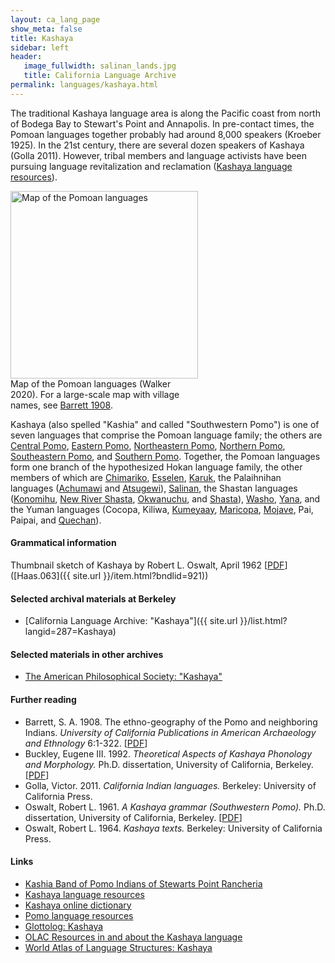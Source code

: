 ```yaml
---
layout: ca_lang_page
show_meta: false
title: Kashaya
sidebar: left
header:
   image_fullwidth: salinan_lands.jpg
   title: California Language Archive
permalink: languages/kashaya.html
---
```


The traditional Kashaya language area is along the Pacific coast from north of Bodega Bay to Stewart's Point and Annapolis. In pre-contact times, the Pomoan languages together probably had around 8,000 speakers (Kroeber 1925). In the 21st century, there are several dozen speakers of Kashaya (Golla 2011). However, tribal members and language activists have been pursuing language revitalization and reclamation ([Kashaya language resources](https://www.ling.upenn.edu/~gene/kashaya.html)).

<div class="image fit right" style="width: 300px;">
<img alt="Map of the Pomoan languages" src="{{ site.urlimg }}pomoan-languages-map-small.jpg" width="300px"/>
<div class="caption">
Map of the Pomoan languages (Walker 2020). For a large-scale map with village names, see <a href="https://berkeley.box.com/v/pomoan-languages-map">Barrett 1908</a>.
</div>
</div>

Kashaya (also spelled "Kashia" and called "Southwestern Pomo") is one of seven languages that comprise the Pomoan language family; the others are [Central Pomo](central-pomo.html), [Eastern Pomo](eastern-pomo.html), [Northeastern Pomo](northeastern-pomo.html), [Northern Pomo](northern-pomo.html), [Southeastern Pomo](southeastern-pomo.html), and [Southern Pomo](southern-pomo.html). Together, the Pomoan languages form one branch of the hypothesized Hokan language family, the other members of which are [Chimariko](chimariko.html), [Esselen](esselen.html), [Karuk](karuk.html), the Palaihnihan languages ([Achumawi](achumawi.html) and [Atsugewi](atsugewi.html)), [Salinan](salinan.html), the Shastan languages ([Konomihu](konomihu.html), [New River Shasta](new-river-shasta.html), [Okwanuchu](okwanuchu.html), and [Shasta](shasta.html)), [Washo](washo.html), [Yana](yana.html), and the Yuman languages (Cocopa, Kiliwa, [Kumeyaay](kumeyaay.html), [Maricopa](maricopa.html), [Mojave](mojave.html), Pai, Paipai, and [Quechan](quechan.html)).

#### Grammatical information

Thumbnail sketch of Kashaya by Robert L. Oswalt, April 1962 [[PDF](https://berkeley.box.com/v/sketch-kashaya)] ([Haas.063]({{ site.url }}/item.html?bndlid=921))

#### Selected archival materials at Berkeley

* [California Language Archive: "Kashaya"]({{ site.url }}/list.html?langid=287=Kashaya)

#### Selected materials in other archives

* [The American Philosophical Society: "Kashaya"](https://indigenousguide.amphilsoc.org/search?search_api_fulltext=kashaya)

#### Further reading

* Barrett, S. A. 1908. The ethno-geography of the Pomo and neighboring Indians. *University of California Publications in American Archaeology and Ethnology* 6:1-322.
[[PDF](http://digitalassets.lib.berkeley.edu/anthpubs/ucb/text/ucp006-003-004.pdf)]
* Buckley, Eugene III. 1992. *Theoretical Aspects of Kashaya Phonology and Morphology.* Ph.D. dissertation, University of California, Berkeley.
[[PDF](https://escholarship.org/uc/item/2m2435db)]
* Golla, Victor. 2011. *California Indian languages.* Berkeley: University of California Press.
* Oswalt, Robert L. 1961. *A Kashaya grammar (Southwestern Pomo).* Ph.D. dissertation, University of California, Berkeley.
[[PDF](https://escholarship.org/uc/item/1dz931c2)]
* Oswalt, Robert L. 1964. *Kashaya texts.* Berkeley: University of California Press.

#### Links

* [Kashia Band of Pomo Indians of Stewarts Point Rancheria](https://www.stewartspoint.org/wp2/)
* [Kashaya language resources](https://www.ling.upenn.edu/~gene/kashaya.html)
* [Kashaya online dictionary](https://www.webonary.org/kashaya/)
* [Pomo language resources](https://cimcc.org/education-center/pomo-language-resource/)
* [Glottolog: Kashaya](https://glottolog.org/resource/languoid/id/kash1280)
* [OLAC Resources in and about the Kashaya language](http://www.language-archives.org/language/kju)
* [World Atlas of Language Structures: Kashaya](http://wals.info/languoid/lect/wals_code_ksh)

